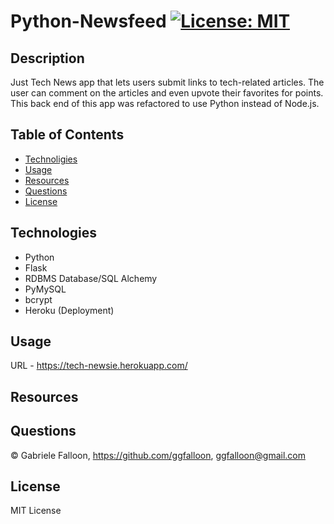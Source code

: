 # Python-Newsfeed [![License: MIT](https://img.shields.io/badge/License-MIT-yellow.svg)](https://opensource.org/licenses/MIT)

## Description 

Just Tech News app that lets users submit links to tech-related articles. The user can comment on the articles and even upvote their favorites for points. This back end of this app was refactored to use Python instead of Node.js.

## Table of Contents

  * [Technoligies](#Technologies)
  * [Usage](#Usage)    
  * [Resources](#Resources)
  * [Questions](#Questions)
  * [License](#License)


## Technologies

* Python
* Flask
* RDBMS Database/SQL Alchemy 
* PyMySQL
* bcrypt
* Heroku (Deployment)

## Usage

URL - https://tech-newsie.herokuapp.com/


## Resources




## Questions
&copy; Gabriele Falloon, https://github.com/ggfalloon, ggfalloon@gmail.com

## License

MIT License

